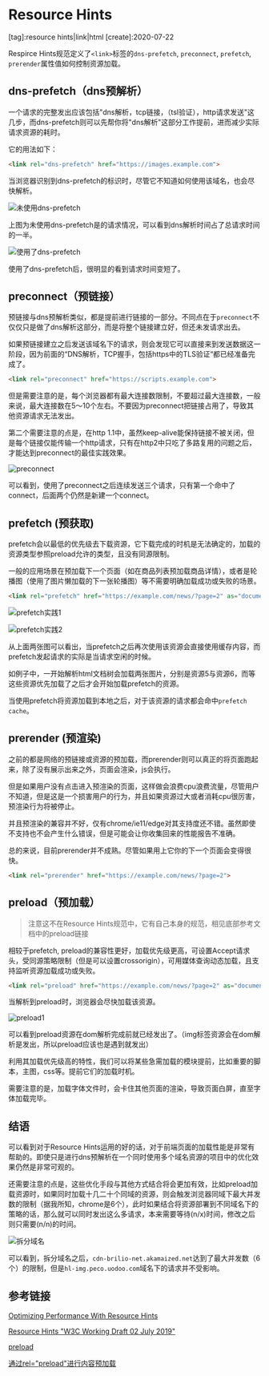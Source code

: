# Resource Hints

[tag]:resource hints|link|html
[create]:2020-07-22

Respirce Hints规范定义了`<link>`标签的`dns-prefetch`, `preconnect`, `prefetch`, `prerender`属性值如何控制资源加载。

## dns-prefetch（dns预解析）

一个请求的完整发出应该包括"dns解析，tcp链接，（tsl验证），http请求发送"这几步，而dns-prefetch则可以先帮你将"dns解析"这部分工作提前，进而减少实际请求资源的耗时。

它的用法如下：

```html
<link rel="dns-prefetch" href="https://images.example.com">
```

当浏览器识别到dns-prefetch的标识时，尽管它不知道如何使用该域名，也会尽快解析。

![未使用dns-prefetch](./imgs/dns-prefetch01.jpg)

上图为未使用dns-prefetch是的请求情况，可以看到dns解析时间占了总请求时间的一半。

![使用了dns-prefetch](./imgs/dns-prefetch02.jpg)

使用了dns-prefetch后，很明显的看到请求时间变短了。

## preconnect（预链接）

预链接与dns预解析类似，都是提前进行链接的一部分。不同点在于`preconnect`不仅仅只是做了dns解析这部分，而是将整个链接建立好，但还未发请求出去。

如果预链接建立之后发送该域名下的请求，则会发现它可以直接来到发送数据这一阶段，因为前面的“DNS解析，TCP握手，包括https中的TLS验证“都已经准备完成了。

```html
<link rel="preconnect" href="https://scripts.example.com">
```

但是需要注意的是，每个浏览器都有最大连接数限制，不要超过最大连接数，一般来说，最大连接数在5～10个左右。不要因为preconnect把链接占用了，导致其他资源请求无法发出。

第二个需要注意的点是，在http 1.1中，虽然keep-alive能保持链接不被关闭，但是每个链接仅能传输一个http请求，只有在http2中只吃了多路复用的问题之后，才能达到preconnect的最佳实践效果。

![preconnect](./imgs/preconnect.jpg)

可以看到，使用了preconnect之后连续发送三个请求，只有第一个命中了connect，后面两个仍然是新建一个connect。

## prefetch (预获取)

prefetch会以最低的优先级去下载资源，它下载完成的时机是无法确定的，加载的资源类型参照preload允许的类型，且没有同源限制。

一般的应用场景在预加载下一个页面（如在商品列表预加载商品详情），或者是轮播图（使用了图片懒加载的下一张轮播图）等不需要明确加载成功或失败的场景。

```html
<link rel="prefetch" href="https://example.com/news/?page=2" as="document">
```

![prefetch实践1](./imgs/prefetch01.jpg)

![prefetch实践2](./imgs/prefetch02.jpg)

从上面两张图可以看出，当prefetch之后再次使用该资源会直接使用缓存内容，而prefetch发起请求的实际是当请求空闲的时候。

如例子中，一开始解析html文档树会加载两张图片，分别是资源5与资源6，而等这些资源优先加载了之后才会开始加载prefetch的资源。

当使用prefetch将资源加载到本地之后，对于该资源的请求都会命中`prefetch cache`。

## prerender (预渲染)

之前的都是网络的预链接或资源的预加载，而prerender则可以真正的将页面跑起来，除了没有展示出来之外，页面会渲染，js会执行。

但是如果用户没有点击进入预渲染的页面，这样做会浪费cpu浪费流量，尽管用户不知道，但是这是一个损害用户的行为，并且如果资源过大或者消耗cpu很厉害，预渲染行为将被停止。

并且预渲染的兼容并不好，仅有chrome/ie11/edge对其支持度还不错。虽然即使不支持也不会产生什么错误，但是可能会让你收集回来的性能报告不准确。

总的来说，目前prerender并不成熟。尽管如果用上它你的下一个页面会变得很快。

```html
<link rel="prerender" href="https://example.com/news/?page=2">
```

## preload（预加载）

> 注意这不在Resource Hints规范中，它有自己本身的规范，相见底部参考文档中的preload链接

相较于prefetch, preload的兼容性更好，加载优先级更高，可设置Accept请求头，受同源策略限制（但是可以设置crossorigin），可用媒体查询动态加载，且支持监听资源加载成功或失败。

```html
<link rel="preload" href="https://example.com/news/?page=2" as="document">
```

当解析到preload时，浏览器会尽快加载该资源。

![preload1](./imgs/preload1.jpg)

可以看到preload资源在dom解析完成前就已经发出了。（img标签资源会在dom解析是发出，所以preload应该也是遇到就发出）

利用其加载优先级高的特性，我们可以将某些急需加载的模块提前，比如重要的脚本，主图，css等。提前它们的加载时机。

需要注意的是，加载字体文件时，会卡住其他页面的渲染，导致页面白屏，直至字体加载完毕。

## 结语

可以看到对于Resource Hints运用的好的话，对于前端页面的加载性能是非常有帮助的。即使只是进行dns预解析在一个同时使用多个域名资源的项目中的优化效果仍然是非常可观的。

还需要注意的点是，这些优化手段与其他方式结合将会更加有效，比如preload加载资源时，如果同时加载十几二十个同域的资源，则会触发浏览器同域下最大并发数的限制（据我所知，chrome是6个），此时如果结合将资源部署到不同域名下的策略的话，那么就可以同时发出这么多请求，本来需要等待(n/x)时间，修改之后则只需要(n/n)的时间。

![拆分域名](./imgs/split-domain.jpg)

可以看到，拆分域名之后，`cdn-brilio-net.akamaized.net`达到了最大并发数（6个）的限制，但是`hl-img.peco.uodoo.com`域名下的请求并不受影响。

## 参考链接

[Optimizing Performance With Resource Hints](https://www.smashingmagazine.com/2019/04/optimization-performance-resource-hints/)

[Resource Hints "W3C Working Draft 02 July 2019"](https://www.w3.org/TR/resource-hints/)

[preload](https://www.w3.org/TR/preload/)

[通过rel="preload"进行内容预加载](https://developer.mozilla.org/zh-CN/docs/Web/HTML/Preloading_content)
